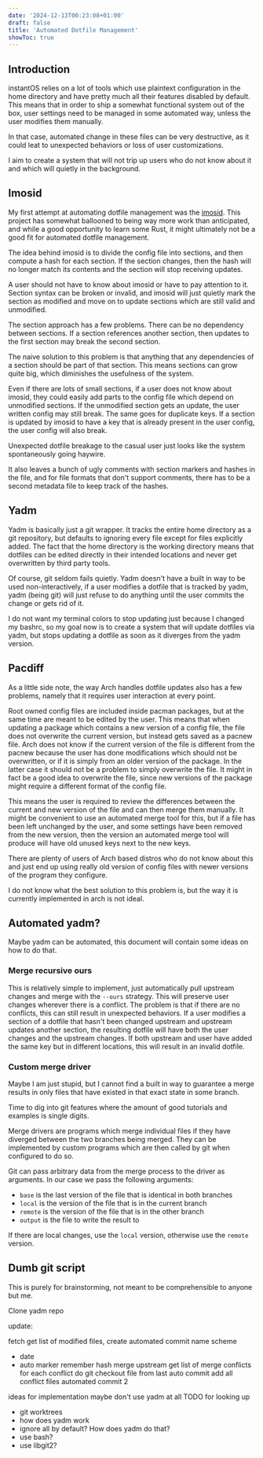 ```yaml
---
date: '2024-12-13T00:23:08+01:00'
draft: false
title: 'Automated Dotfile Management'
showToc: true
---
```

## Introduction

instantOS relies on a lot of tools which use plaintext configuration in the home
directory and have pretty much all their features disabled by default. This
means that in order to ship a somewhat functional system out of the box, user
settings need to be managed in some automated way, unless the user modifies them manually.

In that case, automated change in these files can be very destructive, as it
could leat to unexpected behaviors or loss of user customizations.

I aim to create a system that will not trip up users who do not know about it
and which will quietly in the background.

## Imosid

My first attempt at automating dotfile management was the [imosid](https://github.com/instantos/imosid).
This project has somewhat ballooned to being way more work than anticipated, and
while a good opportunity to learn some Rust, it might ultimately not be a good
fit for automated dotfile management.

The idea behind imosid is to divide the config file into sections, and then
compute a hash for each section. If the section changes, then the hash will no
longer match its contents and the section will stop receiving updates.

A user should not have to know about imosid or have to pay attention to it.
Section syntax can be broken or invalid, and imosid will just quietly mark the
section as modified and move on to update sections which are still valid and
unmodified.

The section approach has a few problems. There can be no dependency between
sections. If a section references another section, then updates to the first
section may break the second section.

The naive solution to this problem is that anything that any dependencies of a
section should be part of that section. This means sections can grow quite big,
which diminishes the usefulness of the system.

Even if there are lots of small sections, if a user does not know about
imosid, they could easily add parts to the config file which depend on
unmodified sections. If the unmodified section gets an update, the user written
config may still break. The same goes for duplicate keys. If a section is
updated by imosid to have a key that is already present in the user config, the
user config will also break.

Unexpected dotfile breakage to the casual user just looks like the system
spontaneously going haywire.


It also leaves a bunch of ugly comments with section markers and hashes in the
file, and for file formats that don't support comments, there has to be a second
metadata file to keep track of the hashes.

## Yadm

Yadm is basically just a git wrapper. It tracks the entire home directory as a
git repository, but defaults to ignoring every file except for files explicitly
added. The fact that the home directory is the working directory means that
dotfiles can be edited directly in their intended locations and never get
overwritten by third party tools.

Of course, git seldom fails quietly. Yadm doesn't have a built in way to be used
non-interactively, if a user modifies a dotfile that is tracked by yadm, yadm
(being git) will just refuse to do anything until the user commits the change or
gets rid of it.

I do not want my terminal colors to stop updating just because I changed my
bashrc, so my goal now is to create a system that will update dotfiles via yadm,
but stops updating a dotfile as soon as it diverges from the yadm version.

## Pacdiff

As a little side note, the way Arch handles dotfile updates also has a few
problems, namely that it requires user interaction at every point.

Root owned config files are included inside pacman packages, but at the same
time are meant to be edited by the user. This means that when updating a package
which contains a new version of a config file, the file does not overwrite the
current version, but instead gets saved as a pacnew file. Arch does not know if
the current version of the file is different from the pacnew because the user
has done modifications which should not be overwritten, or if it is simply from
an older version of the package. In the latter case it should not be a problem to
simply overwrite the file. It might in fact be a good idea to overwrite the
file, since new versions of the package might require a different format of the
config file.

This means the user is required to review the differences between the current
and new version of the file and can then merge them manually. It might be
convenient to use an automated merge tool for this, but if a file has been left
unchanged by the user, and some settings have been removed from the new version,
then the version an automated merge tool will produce will have old unused keys
next to the new keys.

There are plenty of users of Arch based distros who do not know about this and
just end up using really old version of config files with newer versions of the
program they configure.

I do not know what the best solution to this problem is, but the way it is
currently implemented in arch is not ideal.

## Automated yadm?

Maybe yadm can be automated, this document will contain some ideas on how to do
that.


### Merge recursive ours

This is relatively simple to implement, just automatically pull upstream changes
and merge with the `--ours` strategy. This will preserve user changes wherever
there is a conflict. The problem is that if there are no conflicts, this can
still result in unexpected behaviors. If a user modifies a section of a dotfile
that hasn't been changed upstream and upstream updates another section, the
resulting dotfile will have both the user changes and the upstream changes.
If both upstream and user have added the same key but in different locations,
this will result in an invalid dotfile.

### Custom merge driver

Maybe I am just stupid, but I cannot find a built in way to guarantee a merge
results in only files that have existed in that exact state in some branch.

Time to dig into git features where the amount of good tutorials and examples is
single digits.

Merge drivers are programs which merge individual files if they have diverged
between the two branches being merged. They can be implemented by custom
programs which are then called by git when configured to do so.

Git can pass arbitrary data from the merge process to the driver as arguments.
In our case we pass the following arguments:

- `base` is the last version of the file that is identical in both branches
- `local` is the version of the file that is in the current branch
- `remote` is the version of the file that is in the other branch
- `output` is the file to write the result to

If there are local changes, use the `local` version, otherwise use the `remote`
version.

## Dumb git script

This is purely for brainstorming, not meant to be comprehensible to anyone but
me. 

Clone yadm repo

update:

fetch
get list of modified files, create automated commit
name scheme
- date
- auto marker
remember hash
merge upstream
get list of merge conflicts
for each conflict do git checkout file from last auto commit
add all conflict files
automated commit 2

ideas for implementation
maybe don't use yadm at all
TODO for looking up
- git worktrees
- how does yadm work
- ignore all by default? How does yadm do that?
- use bash?
- use libgit2?




